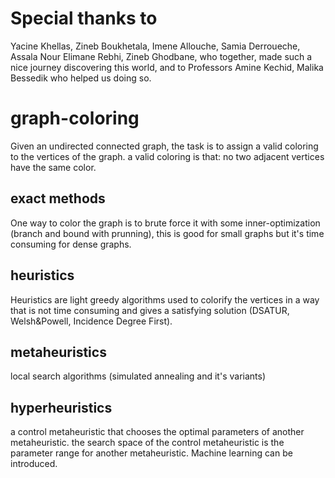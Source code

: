 # Special thanks to
Yacine Khellas,
Zineb Boukhetala,
Imene Allouche,
Samia Derroueche,
Assala Nour Elimane Rebhi,
Zineb Ghodbane,
who together, made such a nice journey discovering this world, and to Professors Amine Kechid, Malika Bessedik who helped us doing so.
# graph-coloring
Given an undirected connected graph, the task is to assign a valid coloring to the vertices of the graph.
a valid coloring is that: no two adjacent vertices have the same color.
## exact methods
One way to color the graph is to brute force it with some inner-optimization (branch and bound with prunning), this is good for small graphs but it's time consuming for dense graphs.
## heuristics
Heuristics are light greedy algorithms used to colorify the vertices in a way that is not time consuming and gives a satisfying solution (DSATUR, Welsh&Powell, Incidence Degree First).
## metaheuristics
local search algorithms (simulated annealing and it's variants)
## hyperheuristics
a control metaheuristic that chooses the optimal parameters of another metaheuristic. the search space of the control metaheuristic is the parameter range for another metaheuristic.
Machine learning can be introduced.

